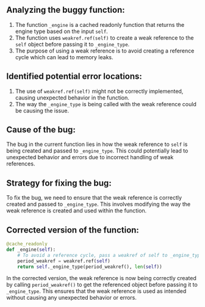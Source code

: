## Analyzing the buggy function:

1. The function `_engine` is a cached readonly function that returns the engine type based on the input `self`.
2. The function uses `weakref.ref(self)` to create a weak reference to the `self` object before passing it to `_engine_type`.
3. The purpose of using a weak reference is to avoid creating a reference cycle which can lead to memory leaks.

## Identified potential error locations:
1. The use of `weakref.ref(self)` might not be correctly implemented, causing unexpected behavior in the function.
2. The way the `_engine_type` is being called with the weak reference could be causing the issue.

## Cause of the bug:
The bug in the current function lies in how the weak reference to `self` is being created and passed to `_engine_type`. This could potentially lead to unexpected behavior and errors due to incorrect handling of weak references.

## Strategy for fixing the bug:
To fix the bug, we need to ensure that the weak reference is correctly created and passed to `_engine_type`. This involves modifying the way the weak reference is created and used within the function.

## Corrected version of the function:
```python
@cache_readonly
def _engine(self):
    # To avoid a reference cycle, pass a weakref of self to _engine_type.
    period_weakref = weakref.ref(self)
    return self._engine_type(period_weakref(), len(self))
```

In the corrected version, the weak reference is now being correctly created by calling `period_weakref()` to get the referenced object before passing it to `_engine_type`. This ensures that the weak reference is used as intended without causing any unexpected behavior or errors.
